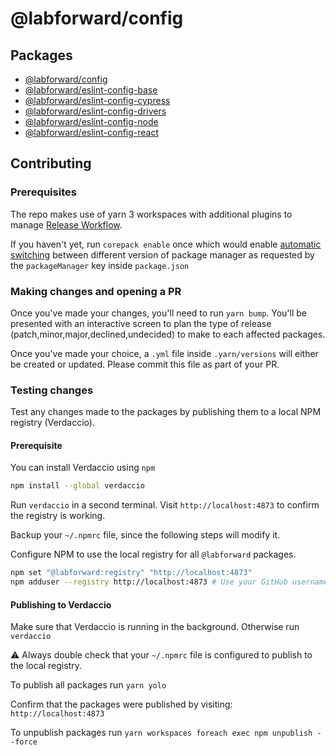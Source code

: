 # @labforward/config

## Packages

- [@labforward/config](./packages/config/README.md)
- [@labforward/eslint-config-base](./packages/eslint-config-base/README.md)
- [@labforward/eslint-config-cypress](./packages/eslint-config-cypress/README.md)
- [@labforward/eslint-config-drivers](./packages/eslint-config-drivers/README.md)
- [@labforward/eslint-config-node](./packages/eslint-config-node/README.md)
- [@labforward/eslint-config-react](./packages/eslint-config-react/README.md)

## Contributing

### Prerequisites

The repo makes use of yarn 3 workspaces with additional plugins to manage [Release Workflow](https://yarnpkg.com/features/release-workflow).

If you haven't yet, run `corepack enable` once which would enable [automatic switching](https://nodejs.org/api/corepack.html) between different version of package manager as requested by the `packageManager` key inside `package.json`

### Making changes and opening a PR

Once you've made your changes, you'll need to run `yarn bump`. You'll be presented with an interactive screen to plan the type of release (patch,minor,major,declined,undecided) to make to each affected packages.

Once you've made your choice, a `.yml` file inside `.yarn/versions` will either be created or updated. Please commit this file as part of your PR.

### Testing changes

Test any changes made to the packages by publishing them to a local NPM registry (Verdaccio).

#### Prerequisite

You can install Verdaccio using `npm`

```bash
npm install --global verdaccio
```

Run `verdaccio` in a second terminal. Visit `http://localhost:4873` to confirm the registry is working.

Backup your `~/.npmrc` file, since the following steps will modify it.

Configure NPM to use the local registry for all `@labforward` packages.

```bash
npm set "@labforward:registry" "http://localhost:4873"
npm adduser --registry http://localhost:4873 # Use your GitHub username and email.
```

#### Publishing to Verdaccio

Make sure that Verdaccio is running in the background. Otherwise run `verdaccio`

:warning: Always double check that your `~/.npmrc` file is configured to publish to the local registry.

To publish all packages run `yarn yolo`

Confirm that the packages were published by visiting: `http://localhost:4873`

To unpublish packages run `yarn workspaces foreach exec npm unpublish --force`
